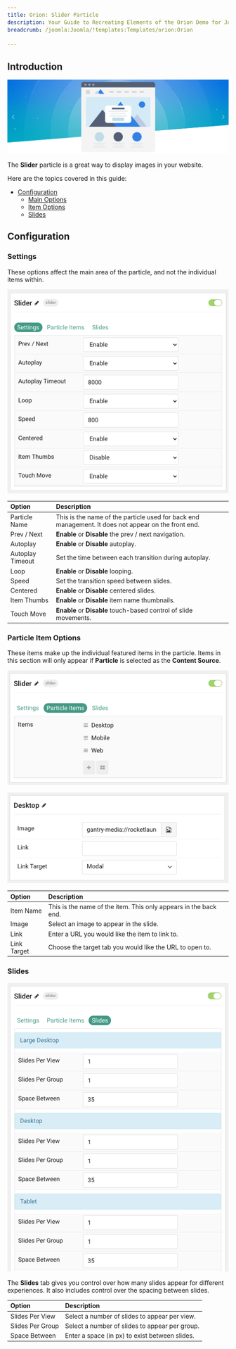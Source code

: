 ```yaml
---
title: Orion: Slider Particle
description: Your Guide to Recreating Elements of the Orion Demo for Joomla
breadcrumb: /joomla:Joomla/!templates:Templates/orion:Orion

---
```


## Introduction

![](assets/particle_slider1.png)

The **Slider** particle is a great way to display images in your website.

Here are the topics covered in this guide:

* [Configuration](#configuration)
    - [Main Options](#settings)
    - [Item Options](#particle-item-options)
    - [Slides](#slides)

## Configuration

### Settings 

These options affect the main area of the particle, and not the individual items within.

![](assets/particle_slider2.png)

| Option           | Description                                                                                         |
| :-----           | :-----                                                                                              |
| Particle Name    | This is the name of the particle used for back end management. It does not appear on the front end. |
| Prev / Next      | **Enable** or **Disable** the prev / next navigation.                                               |
| Autoplay         | **Enable** or **Disable** autoplay.                                                                 |
| Autoplay Timeout | Set the time between each transition during autoplay.                                               |
| Loop             | **Enable** or **Disable** looping.                                                                  |
| Speed            | Set the transition speed between slides.                                                            |
| Centered         | **Enable** or **Disable** centered slides.                                                          |
| Item Thumbs      | **Enable** or **Disable** item name thumbnails.                                                     |
| Touch Move       | **Enable** or **Disable** touch-based control of slide movements.                                   |

### Particle Item Options

These items make up the individual featured items in the particle. Items in this section will only appear if **Particle** is selected as the **Content Source**.

![](assets/particle_slider3.png)

![](assets/particle_slider4.png)

| Option                 | Description                                                      |
| :-----                 | :-----                                                           |
| Item Name              | This is the name of the item. This only appears in the back end. |
| Image                  | Select an image to appear in the slide.                          |
| Link                   | Enter a URL you would like the item to link to.                  |
| Link Target            | Choose the target tab you would like the URL to open to.         |

### Slides

![](assets/particle_slider5.png)

The **Slides** tab gives you control over how many slides appear for different experiences. It also includes control over the spacing between slides.

| Option           | Description                                    |
| :-----           | :-----                                         |
| Slides Per View  | Select a number of slides to appear per view.  |
| Slides Per Group | Select a number of slides to appear per group. |
| Space Between    | Enter a space (in px) to exist between slides. |
